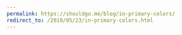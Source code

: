 ```yaml
---
permalink: https://shouldgo.me/blog/in-primary-colors/
redirect_to: /2010/05/23/in-primary-colors.html
---
```

